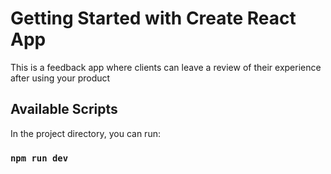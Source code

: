 # Getting Started with Create React App

This is a feedback app where clients can leave a review of their experience after using your product

## Available Scripts

In the project directory, you can run:

### `npm run dev`
